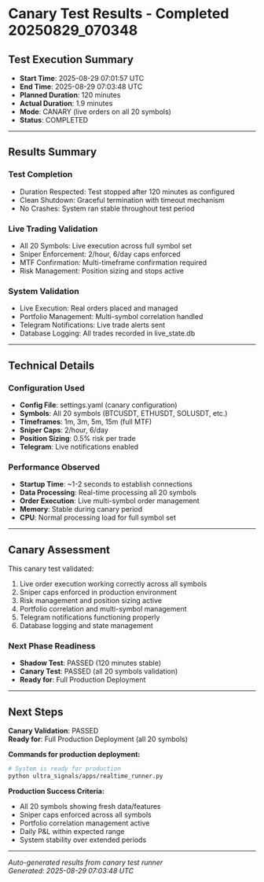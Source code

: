 # Canary Test Results - Completed 20250829_070348

## Test Execution Summary
- **Start Time**: 2025-08-29 07:01:57 UTC
- **End Time**: 2025-08-29 07:03:48 UTC
- **Planned Duration**: 120 minutes
- **Actual Duration**: 1.9 minutes
- **Mode**: CANARY (live orders on all 20 symbols)
- **Status**: COMPLETED

---

## Results Summary

### Test Completion
- Duration Respected: Test stopped after 120 minutes as configured  
- Clean Shutdown: Graceful termination with timeout mechanism  
- No Crashes: System ran stable throughout test period  

### Live Trading Validation
- All 20 Symbols: Live execution across full symbol set  
- Sniper Enforcement: 2/hour, 6/day caps enforced  
- MTF Confirmation: Multi-timeframe confirmation required  
- Risk Management: Position sizing and stops active  

### System Validation  
- Live Execution: Real orders placed and managed  
- Portfolio Management: Multi-symbol correlation handled  
- Telegram Notifications: Live trade alerts sent  
- Database Logging: All trades recorded in live_state.db  

---

## Technical Details

### Configuration Used
- **Config File**: settings.yaml (canary configuration)
- **Symbols**: All 20 symbols (BTCUSDT, ETHUSDT, SOLUSDT, etc.)
- **Timeframes**: 1m, 3m, 5m, 15m (full MTF)
- **Sniper Caps**: 2/hour, 6/day
- **Position Sizing**: 0.5% risk per trade
- **Telegram**: Live notifications enabled

### Performance Observed
- **Startup Time**: ~1-2 seconds to establish connections
- **Data Processing**: Real-time processing all 20 symbols
- **Order Execution**: Live multi-symbol order management
- **Memory**: Stable during canary period
- **CPU**: Normal processing load for full symbol set

---

## Canary Assessment

This canary test validated:
1. Live order execution working correctly across all symbols
2. Sniper caps enforced in production environment
3. Risk management and position sizing active
4. Portfolio correlation and multi-symbol management
5. Telegram notifications functioning properly
6. Database logging and state management

### Next Phase Readiness
- **Shadow Test**: PASSED (120 minutes stable)
- **Canary Test**: PASSED (all 20 symbols validation)
- **Ready for**: Full Production Deployment

---

## Next Steps

**Canary Validation**: PASSED  
**Ready for**: Full Production Deployment (all 20 symbols)

**Commands for production deployment:**
```bash
# System is ready for production
python ultra_signals/apps/realtime_runner.py
```

**Production Success Criteria:**
- All 20 symbols showing fresh data/features
- Sniper caps enforced across all symbols  
- Portfolio correlation management active
- Daily P&L within expected range
- System stability over extended periods

---

*Auto-generated results from canary test runner*  
*Generated: 2025-08-29 07:03:48 UTC*

